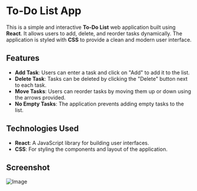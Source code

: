 # To-Do List App

This is a simple and interactive **To-Do List** web application built using **React**. It allows users to add, delete, and reorder tasks dynamically. The application is styled with **CSS** to provide a clean and modern user interface.

## Features

- **Add Task**: Users can enter a task and click on "Add" to add it to the list.
- **Delete Task**: Tasks can be deleted by clicking the "Delete" button next to each task.
- **Move Tasks**: Users can reorder tasks by moving them up or down using the arrows provided.
- **No Empty Tasks**: The application prevents adding empty tasks to the list.

## Technologies Used

- **React**: A JavaScript library for building user interfaces.
- **CSS**: For styling the components and layout of the application.

## Screenshot

![Image](https://github.com/user-attachments/assets/56e96684-8cf6-4fad-a1f1-279d0e43aee6)

